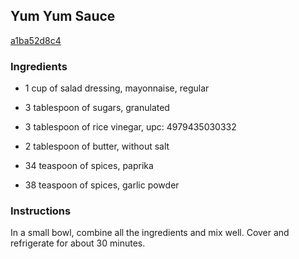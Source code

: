 ## Yum Yum Sauce

[a1ba52d8c4](http://www.food.com/recipe/yum-yum-sauce-525383)

### Ingredients

 - 1 cup of salad dressing, mayonnaise, regular

 - 3 tablespoon of sugars, granulated

 - 3 tablespoon of rice vinegar, upc: 4979435030332

 - 2 tablespoon of butter, without salt

 - 34 teaspoon of spices, paprika

 - 38 teaspoon of spices, garlic powder

### Instructions

In a small bowl, combine all the ingredients and mix well. Cover and refrigerate for about 30 minutes.